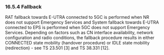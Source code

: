 ### 16.5.4 Fallback

RAT fallback towards E-UTRA connected to 5GC is performed when NR does
not support Emergency Services and System fallback towards E-UTRA
connected to EPS is performed when 5GC does not support Emergency
Services. Depending on factors such as CN interface availability,
network configuration and radio conditions, the fallback procedure
results in either CONNECTED state mobility (handover procedure) or IDLE
state mobility (redirection) - see TS 23.501 \[3\] and TS 38.331 \[12\].